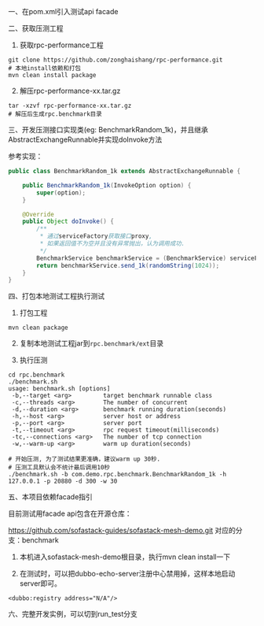 一、在pom.xml引入测试api facade

二、获取压测工程

1. 获取rpc-performance工程

```shell
git clone https://github.com/zonghaishang/rpc-performance.git
# 本地install依赖和打包
mvn clean install package
```

2. 解压rpc-performance-xx.tar.gz

```shell
tar -xzvf rpc-performance-xx.tar.gz
# 解压后生成rpc.benchmark目录
```

三、开发压测接口实现类(eg: BenchmarkRandom_1k)，并且继承AbstractExchangeRunnable并实现doInvoke方法

参考实现：

```java
public class BenchmarkRandom_1k extends AbstractExchangeRunnable {

    public BenchmarkRandom_1k(InvokeOption option) {
        super(option);
    }

    @Override
    public Object doInvoke() {
        /**
         * 通过serviceFactory获取接口proxy,
         * 如果返回值不为空并且没有异常抛出，认为调用成功.
         */
        BenchmarkService benchmarkService = (BenchmarkService) serviceFactory.getReference(BenchmarkService.class);
        return benchmarkService.send_1k(randomString(1024));
    }
}
```

四、打包本地测试工程执行测试

1. 打包工程

```shell
mvn clean package
```

2. 复制本地测试工程jar到`rpc.benchmark/ext`目录

3. 执行压测

```shell
cd rpc.benchmark
./benchmark.sh
usage: benchmark.sh [options]
 -b,--target <arg>         target benchmark runnable class
 -c,--threads <arg>        The number of concurrent
 -d,--duration <arg>       benchmark running duration(seconds)
 -h,--host <arg>           server host or address
 -p,--port <arg>           server port
 -t,--timeout <arg>        rpc request timeout(milliseconds)
 -tc,--connections <arg>   The number of tcp connection
 -w,--warm-up <arg>        warm up duration(seconds)

# 开始压测, 为了测试结果更准确，建议warm up 30秒.
# 压测工具默认会不统计最后调用10秒
./benchmark.sh -b com.demo.rpc.benchmark.BenchmarkRandom_1k -h 127.0.0.1 -p 20880 -d 300 -w 30
```

五、本项目依赖facade指引

目前测试用facade api包含在开源仓库：

https://github.com/sofastack-guides/sofastack-mesh-demo.git
对应的分支：benchmark

1. 本机进入sofastack-mesh-demo根目录，执行mvn clean install一下

2. 在测试时，可以把dubbo-echo-server注册中心禁用掉，这样本地启动server即可。
```
<dubbo:registry address="N/A"/>
```


六、完整开发实例，可以切到run_test分支